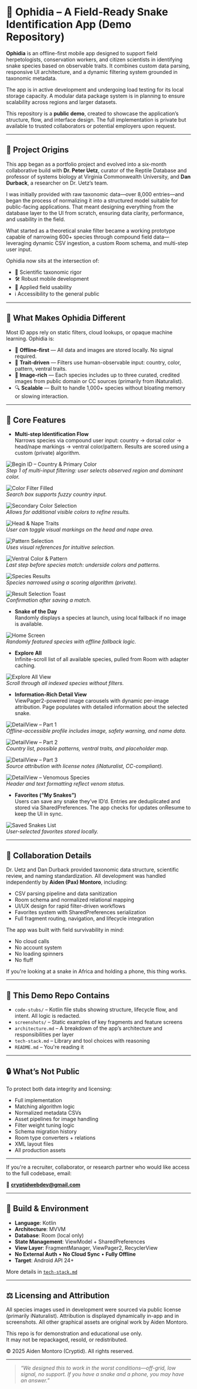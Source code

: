 # 🐍 Ophidia – A Field-Ready Snake Identification App (Demo Repository)

**Ophidia** is an offline-first mobile app designed to support field herpetologists, conservation workers, and citizen scientists in identifying snake species based on observable traits. It combines custom data parsing, responsive UI architecture, and a dynamic filtering system grounded in taxonomic metadata.

The app is in active development and undergoing load testing for its local storage capacity. A modular data package system is in planning to ensure scalability across regions and larger datasets.

This repository is a **public demo**, created to showcase the application’s structure, flow, and interface design. The full implementation is private but available to trusted collaborators or potential employers upon request.

---

## 🎯 Project Origins

This app began as a portfolio project and evolved into a six-month collaborative build with **Dr. Peter Uetz**, curator of the Reptile Database and professor of systems biology at Virginia Commonwealth University, and **Dan Durback**, a researcher on Dr. Uetz’s team.

I was initially provided with raw taxonomic data—over 8,000 entries—and began the process of normalizing it into a structured model suitable for public-facing applications. That meant designing everything from the database layer to the UI from scratch, ensuring data clarity, performance, and usability in the field.

What started as a theoretical snake filter became a working prototype capable of narrowing 600+ species through compound field data—leveraging dynamic CSV ingestion, a custom Room schema, and multi-step user input.

Ophidia now sits at the intersection of:

- 🧠 Scientific taxonomic rigor  
- 🛠 Robust mobile development  
- 🎯 Applied field usability  
- ℹ️ Accessibility to the general public

---

## 🧩 What Makes Ophidia Different

Most ID apps rely on static filters, cloud lookups, or opaque machine learning. Ophidia is:

- 📴 **Offline-first** — All data and images are stored locally. No signal required.  
- 🧬 **Trait-driven** — Filters use human-observable input: country, color, pattern, ventral traits.  
- 📸 **Image-rich** — Each species includes up to three curated, credited images from public domain or CC sources (primarily from iNaturalist).  
- 🔍 **Scalable** — Built to handle 1,000+ species without bloating memory or slowing interaction.

---

## 🧠 Core Features

- **Multi-step Identification Flow**  
  Narrows species via compound user input: country → dorsal color → head/nape markings → ventral color/pattern. Results are scored using a custom (private) algorithm.

![Begin ID – Country & Primary Color](screenshots/IdSnake1.png)  
*Step 1 of multi-input filtering: user selects observed region and dominant color.*

![Color Filter Filled](screenshots/IdSnake2.png)  
*Search box supports fuzzy country input.*

![Secondary Color Selection](screenshots/IdSnake3.png)  
*Allows for additional visible colors to refine results.*

![Head & Nape Traits](screenshots/IdSnake4.png)  
*User can toggle visual markings on the head and nape area.*

![Pattern Selection](screenshots/IdSnake5.png)  
*Uses visual references for intuitive selection.*

![Ventral Color & Pattern](screenshots/IdSnake6.png)  
*Last step before species match: underside colors and patterns.*

![Species Results](screenshots/Results.png)  
*Species narrowed using a scoring algorithm (private).*

![Result Selection Toast](screenshots/AddedToMySnakes.png)  
*Confirmation after saving a match.*

- **Snake of the Day**  
  Randomly displays a species at launch, using local fallback if no image is available.

![Home Screen](screenshots/HomeScreenRefactor.png)  
*Randomly featured species with offline fallback logic.*

- **Explore All**  
  Infinite-scroll list of all available species, pulled from Room with adapter caching.

![Explore All View](screenshots/ExploreAllRefactor.png)  
*Scroll through all indexed species without filters.*

- **Information-Rich Detail View**  
  ViewPager2-powered image carousels with dynamic per-image attribution. Page populates with detailed information about the selected snake.

![DetailView – Part 1](screenshots/DetailView1Refactor.png)  
*Offline-accessible profile includes image, safety warning, and name data.*

![DetailView – Part 2](screenshots/DetailView2Refactor.png)  
*Country list, possible patterns, ventral traits, and placeholder map.*

![DetailView – Part 3](screenshots/DetailView3Refactor.png)  
*Source attribution with license notes (iNaturalist, CC-compliant).*

![DetailView – Venomous Species](screenshots/DetailViewVenomousRefactor.png)  
*Header and text formatting reflect venom status.*

- **Favorites (“My Snakes”)**  
  Users can save any snake they’ve ID’d. Entries are deduplicated and stored via SharedPreferences. The app checks for updates onResume to keep the UI in sync.

![Saved Snakes List](screenshots/MySnakesList.png)  
*User-selected favorites stored locally.*

---

## 🔬 Collaboration Details

Dr. Uetz and Dan Durback provided taxonomic data structure, scientific review, and naming standardization. All development was handled independently by **Aiden (Pax) Montoro**, including:

- CSV parsing pipeline and data sanitization  
- Room schema and normalized relational mapping  
- UI/UX design for rapid filter-driven workflows  
- Favorites system with SharedPreferences serialization  
- Full fragment routing, navigation, and lifecycle integration

The app was built with field survivability in mind:
- No cloud calls  
- No account system  
- No loading spinners  
- No fluff

If you're looking at a snake in Africa and holding a phone, this thing works.  

---

## 📁 This Demo Repo Contains

- `code-stubs/` – Kotlin file stubs showing structure, lifecycle flow, and intent. All logic is redacted.  
- `screenshots/` – Static examples of key fragments and feature screens  
- `architecture.md` – A breakdown of the app’s architecture and responsibilities per layer  
- `tech-stack.md` – Library and tool choices with reasoning  
- `README.md` – You're reading it

---

## 🔒 What’s Not Public

To protect both data integrity and licensing:

- Full implementation  
- Matching algorithm logic  
- Normalized metadata CSVs  
- Asset pipelines for image handling  
- Filter weight tuning logic  
- Schema migration history  
- Room type converters + relations  
- XML layout files  
- All production assets

---

If you're a recruiter, collaborator, or research partner who would like access to the full codebase, email:

📧 **cryptidwebdev@gmail.com**

---

## 🔧 Build & Environment

- **Language**: Kotlin  
- **Architecture**: MVVM  
- **Database**: Room (local only)  
- **State Management**: ViewModel + SharedPreferences  
- **View Layer**: FragmentManager, ViewPager2, RecyclerView  
- **No External Auth** • **No Cloud Sync** • **Fully Offline**  
- **Target**: Android API 24+

More details in [`tech-stack.md`](./tech-stack.md)

---

## ⚖ Licensing and Attribution

All species images used in development were sourced via public license (primarily iNaturalist). Attribution is displayed dynamically in-app and in screenshots. All other graphical assets are original work by Aiden Montoro.

This repo is for demonstration and educational use only.  
It may not be repackaged, resold, or redistributed.

© 2025 Aiden Montoro (Cryptid). All rights reserved.

---

> *“We designed this to work in the worst conditions—off-grid, low signal, no support. If you have a snake and a phone, you may have an answer.”*
